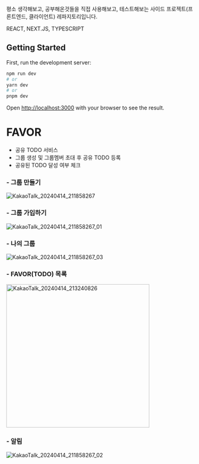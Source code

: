 평소 생각해보고, 공부해온것들을 직접 사용해보고, 테스트해보는 사이드 프로젝트(프론트엔드, 클라이언트) 레파지토리입니다.

REACT, NEXT.JS, TYPESCRIPT

## Getting Started

First, run the development server:

```bash
npm run dev
# or
yarn dev
# or
pnpm dev
```

Open [http://localhost:3000](http://localhost:3000) with your browser to see the result.


# FAVOR
- 공유 TODO 서비스
- 그룹 생성 및 그룹멤버 초대 후 공유 TODO 등록
- 공유된 TODO 달성 여부 체크

### - 그룹 만들기
![KakaoTalk_20240414_211858267](https://github.com/gigic5220/side-project-client/assets/59347641/cc557147-88da-4645-8b48-e0030d9e4a07)

### - 그룹 가입하기
![KakaoTalk_20240414_211858267_01](https://github.com/gigic5220/side-project-client/assets/59347641/c0d83597-9d5a-460c-b0e7-01cd5cea0699)

### - 나의 그룹
![KakaoTalk_20240414_211858267_03](https://github.com/gigic5220/side-project-client/assets/59347641/4ff6f9f0-05e1-4c8c-b2ae-67e55d9cd462)

### - FAVOR(TODO) 목록
<img width="377" alt="KakaoTalk_20240414_213240826" src="https://github.com/gigic5220/side-project-client/assets/59347641/d2892a6f-5e39-4532-a5c9-13325c69a4d3">

### - 알림
![KakaoTalk_20240414_211858267_02](https://github.com/gigic5220/side-project-client/assets/59347641/b01669a4-8db9-48cc-a9b7-3961b52b5fa5)
